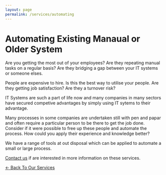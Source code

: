 ```yaml
---
layout: page
permalink: /services/automating
---
```


# Automating Existing Manaual or Older System

Are you getting the most out of your employees? Are they repeating manual tasks on a regular basis? Are they bridging a gap between your IT systems or someone elses.

People are expensive to hire. Is this the best way to utilise your people. Are they getting job satisfaction? Are they a turnover risk?

IT Systems are such a part of life now and many companies in many sectors have secured competive advantages by simply using IT sytems to their advantage.

Many processes in some companies are undertaken still with pen and papar and often require a particular person to be there to get the job done. Consider if it were possible to free up these people and automate the process. How could you apply their experience and knowledge better?

We have a range of tools at out disposal which can be applied to automate a small or large process. 

[Contact us](../contact/) if are interested in more information on these services.


[<- Back To Our Services](../services)

